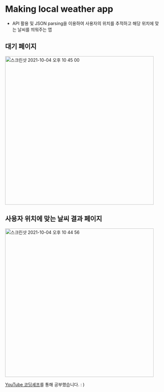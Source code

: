 # Making local weather app
* API 활용 및 JSON parsing을 이용하여 사용자의 위치를 추적하고 해당 위치에 맞는 날씨를 띄워주는 앱
 
## 대기 페이지
<img width="482" alt="스크린샷 2021-10-04 오후 10 45 00" src="https://user-images.githubusercontent.com/64299475/135864941-59ee01e3-4faa-4c9d-bf06-b518e767a56f.png">

## 사용자 위치에 맞는 날씨 결과 페이지
<img width="482" alt="스크린샷 2021-10-04 오후 10 44 56" src="https://user-images.githubusercontent.com/64299475/135864962-1db0787d-7c5b-42f5-8dab-5bba848886a5.png">

[YouTube 코딩셰프](https://www.youtube.com/watch?v=YqKMBQYZSmw&list=PLQt_pzi-LLfoOpp3b-pnnLXgYpiFEftLB&index=13)를 통해 공부했습니다. : )